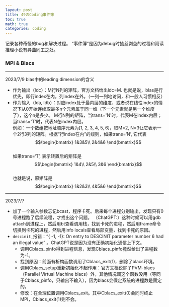 ```yaml
---
layout: post
title: 49のCoding事件簿
toc: true
math: true
categories: coding
---
```


记录各种奇怪的bug和解决过程。
“事件簿”是因为debug时抽丝剥茧的过程和阅读推理小说有异曲同工之处。

### MPI & Blacs
---
2023/7/9   blas中的leading dimension的含义

- 作为输出（ldc）：M行N列的矩阵，官方文档给出ldc=M.
也就是说，blas是行优先，即行index在内，列index在外。（一列一列地访问，和一般人习惯相反）
- 作为输入（lda, ldb）：对应index处于最内层的维度，或者说在线性index的情况下从0开始连续取最多n个元素属于同一维（下一个元素就是另一个维度了），这个n是多少。
M行N列的矩阵，当trans='N'时，代表M在index内层；当trans='T'时，代表N在index内层。 <br>
例如：一个数组按地址顺序元素为[1, 2, 3, 4, 5, 6]，取M=2, N=3让它表示一个2行3列的矩阵。根据“行index在内”的规则，如果trans=‘N’, 它代表<br>$$\begin{bmatrix}
1&3&5\\
2&4&6
\end{bmatrix}$$ <br>
如果trans=‘T’, 表示转置后的矩阵是<br>$$\begin{bmatrix}
1&4\\
2&5\\
3&6
\end{bmatrix}$$<br>
也就是说，原矩阵是$$\begin{bmatrix}
1&2&3\\
4&5&6
\end{bmatrix}$$

---

2023/7/7
- 加了一个输入参数忘记bcast，程序卡死。后来每个进程分别输出，发现只有0号进程跑了后续流程，才找出这个问题。
（ChatGPT:）这种时候可以用gdb attach到进程上，然后用bt查看调用栈，找到卡死的进程，然后用frame命令切换到卡死的进程，然后用info locals查看局部变量，找到卡死的原因。
- `descinit_`报错：“{   -1,   -1}:  On entry to  DESCINIT parameter number    6 had an illegal value” 。ChatGPT说是因为没有正确初始化通信上下文。
  -  调用Cblacs_pinfo得到进程信息，发现Cblacs_pinfo竟然给出了进程数为-1。
  - 找到原因：前面有析构函数调用了Cblacs_exit(1)，删除了blacs环境。
  - 调用Cblacs_setup重新初始化不起作用：官方文档说除了PVM-blacs（Parallel Virtual Machine blacs）外，其他情况调这个函数没用（等同于Cblacs_pinfo，只输出不输入），因为blacs会假定系统的进程数是固定的。
  - 修改：在合理位置调用Cblacs_exit。其中Cblacs_exit(0)会同时终止MPI，Cblacs_exit(1)则不会。
